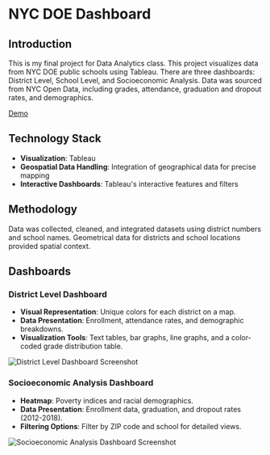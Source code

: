 # NYC DOE Dashboard

## Introduction
This is my final project for Data Analytics class. This project visualizes data from NYC DOE public schools using Tableau. There are three dashboards: District Level, School Level, and Socioeconomic Analysis. Data was sourced from NYC Open Data, including grades, attendance, graduation and dropout rates, and demographics.

[Demo](https://public.tableau.com/views/NYCDistrictandSchoolInsights/FinalDistrictLevelDashboard)

## Technology Stack
- **Visualization**: Tableau
- **Geospatial Data Handling**: Integration of geographical data for precise mapping
- **Interactive Dashboards**: Tableau's interactive features and filters
  
## Methodology
Data was collected, cleaned, and integrated datasets using district numbers and school names. Geometrical data for districts and school locations provided spatial context.

## Dashboards

### District Level Dashboard
- **Visual Representation**: Unique colors for each district on a map.
- **Data Presentation**: Enrollment, attendance rates, and demographic breakdowns.
- **Visualization Tools**: Text tables, bar graphs, line graphs, and a color-coded grade distribution table.

![District Level Dashboard Screenshot](path/to/screenshot.png)

### Socioeconomic Analysis Dashboard
- **Heatmap**: Poverty indices and racial demographics.
- **Data Presentation**: Enrollment data, graduation, and dropout rates (2012-2018).
- **Filtering Options**: Filter by ZIP code and school for detailed views.

![Socioeconomic Analysis Dashboard Screenshot](path/to/screenshot.png)
